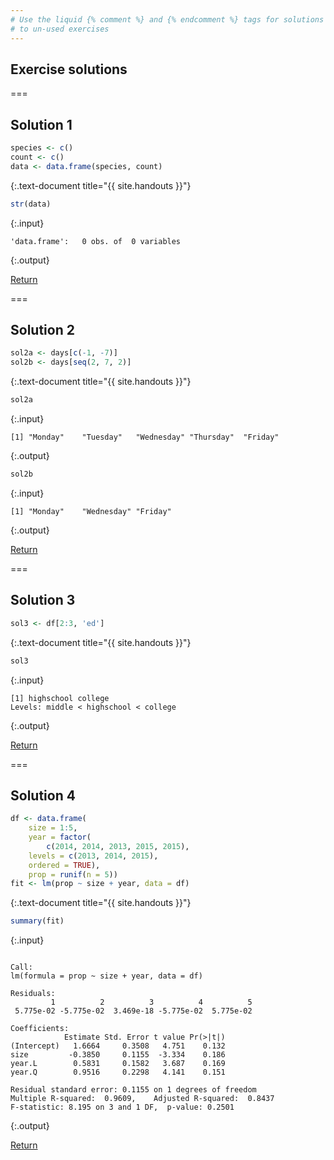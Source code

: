 ```yaml
---
# Use the liquid {% comment %} and {% endcomment %} tags for solutions
# to un-used exercises
---
```


## Exercise solutions

===

## Solution 1


~~~r
species <- c()
count <- c()
data <- data.frame(species, count)
~~~
{:.text-document title="{{ site.handouts }}"}


~~~r
str(data)
~~~
{:.input}
~~~
'data.frame':	0 obs. of  0 variables
~~~
{:.output}

<aside class="notes" markdown="block">

[Return](#exercise-1)

</aside>

===

## Solution 2


~~~r
sol2a <- days[c(-1, -7)]
sol2b <- days[seq(2, 7, 2)]
~~~
{:.text-document title="{{ site.handouts }}"}


~~~r
sol2a
~~~
{:.input}
~~~
[1] "Monday"    "Tuesday"   "Wednesday" "Thursday"  "Friday"   
~~~
{:.output}


~~~r
sol2b
~~~
{:.input}
~~~
[1] "Monday"    "Wednesday" "Friday"   
~~~
{:.output}

<aside class="notes" markdown="block">

[Return](#exercise-2)

</aside>

===

## Solution 3


~~~r
sol3 <- df[2:3, 'ed']
~~~
{:.text-document title="{{ site.handouts }}"}


~~~r
sol3
~~~
{:.input}
~~~
[1] highschool college   
Levels: middle < highschool < college
~~~
{:.output}

<aside class="notes" markdown="block">

[Return](#exercise-3)

</aside>

===

## Solution 4


~~~r
df <- data.frame(
    size = 1:5,
    year = factor(
        c(2014, 2014, 2013, 2015, 2015),
	levels = c(2013, 2014, 2015),
	ordered = TRUE),
    prop = runif(n = 5))
fit <- lm(prop ~ size + year, data = df)
~~~
{:.text-document title="{{ site.handouts }}"}


~~~r
summary(fit)
~~~
{:.input}
~~~

Call:
lm(formula = prop ~ size + year, data = df)

Residuals:
         1          2          3          4          5 
 5.775e-02 -5.775e-02  3.469e-18 -5.775e-02  5.775e-02 

Coefficients:
            Estimate Std. Error t value Pr(>|t|)
(Intercept)   1.6664     0.3508   4.751    0.132
size         -0.3850     0.1155  -3.334    0.186
year.L        0.5831     0.1582   3.687    0.169
year.Q        0.9516     0.2298   4.141    0.151

Residual standard error: 0.1155 on 1 degrees of freedom
Multiple R-squared:  0.9609,	Adjusted R-squared:  0.8437 
F-statistic: 8.195 on 3 and 1 DF,  p-value: 0.2501
~~~
{:.output}

<aside class="notes" markdown="block">

[Return](#exercise-4)

</aside>

